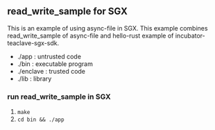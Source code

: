 ## read_write_sample for SGX
This is an example of using async-file in SGX. 
This example combines read_write_sample of async-file and hello-rust example of incubator-teaclave-sgx-sdk.
- ./app : untrusted code
- ./bin : executable program
- ./enclave : trusted code
- ./lib : library

### run read_write_sample in SGX
1. ```make```
2. ```cd bin && ./app```
